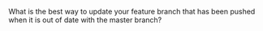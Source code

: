What is the best way to update your feature branch that has been pushed when it is out of date with the master branch?
